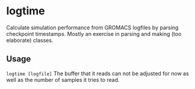 # logtime
Calculate simulation performance from GROMACS logfiles by parsing checkpoint timestamps.
Mostly an exercise in parsing and making (too elaborate) classes.

## Usage
`logtime [logfile]`
The buffer that it reads can not be adjusted for now as well as the number of samples it tries to read.
